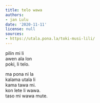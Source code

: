```yaml
---
title: telo wawa
authors:
- jan Lulu
date: '2020-11-11'
license: null
sources:
- https://utala.pona.la/toki-musi-lili/
---
```


pilin mi li  
awen ala lon  
poki, li telo.

ma pona ni la  
kalama utala li  
kama tawa mi.  
kon lete li wawa.  
taso mi wawa mute.